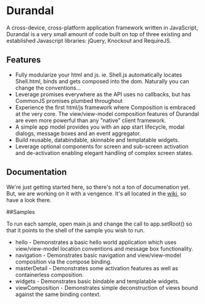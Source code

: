 # Durandal

A cross-device, cross-platform application framework written in JavaScript, Durandal is a very small amount of code built on top of three existing and established Javascript libraries: jQuery, Knockout and RequireJS. 

## Features

* Fully modularize your html and js. ie. Shell.js automatically locates Shell.html, binds and gets composed into the dom. Naturally you can change the conventions…
* Leverage promises everywhere as the API uses no callbacks, but has CommonJS promises plumbed throughout
* Experience the first html/js framework where Composition is embraced at the very core. The view/view-model composition features of Durandal are even more powerful than any "native" client framework.
* A simple app model provides you with an app start lifecycle, modal dialogs, message boxes and an event aggregator.
* Build reusable, databindable, skinnable and templatable widgets.
* Leverage optional components for screen and sub-screen activation and de-activation enabling elegant handling of complex screen states.

## Documentation

We're just getting started here, so there's not a ton of documenation yet. But, we are working on it with a vengence. It's all located in the [wiki](https://github.com/EisenbergEffect/Durandal/wiki), so have a look there.

##Samples

To run each sample, open main.js and change the call to app.setRoot() so that it points to the shell of the sample you wish to run.

* hello - Demonstrates a basic hello world application which uses view/view-model location conventions and message box functionality.
* navigation - Demonstrates basic navigation and view/view-model composition via the compose binding.
* masterDetail - Demonstrates some activation features as well as containerless composition.
* widgets - Demonstrates basic bindable and templatable widgets.
* viewComposition - Demonstrates simple deconstruction of views bound against the same binding context.